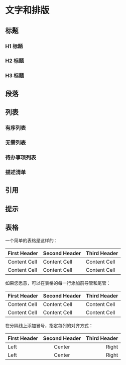 # 文字和排版


## 标题
### H1 标题
### H2 标题
### H3 标题

## 段落

## 列表
### 有序列表

### 无需列表

### 待办事项列表

### 描述清单

## 引用

## 提示

## 表格

一个简单的表格是这样的：

First Header | Second Header | Third Header
------------ | ------------- | ------------
Content Cell | Content Cell  | Content Cell
Content Cell | Content Cell  | Content Cell

如果您愿意，可以在表格的每一行添加前导管和尾管：

| First Header | Second Header | Third Header |
| ------------ | ------------- | ------------ |
| Content Cell | Content Cell  | Content Cell |
| Content Cell | Content Cell  | Content Cell |

在分隔线上添加冒号，指定每列的对齐方式：

First Header | Second Header | Third Header
:----------- |:-------------:| -----------:
Left         | Center        | Right
Left         | Center        | Right